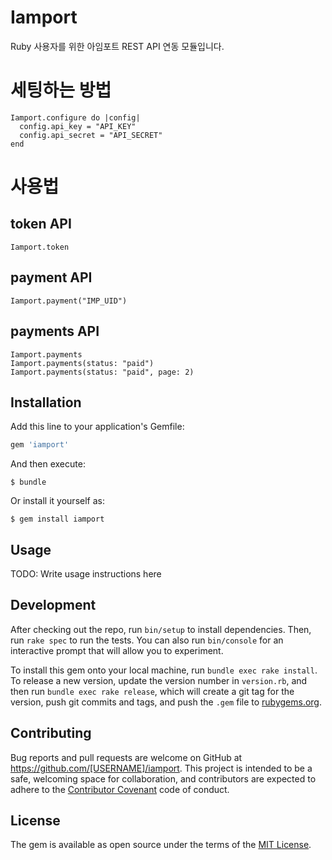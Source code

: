 # Iamport

Ruby 사용자를 위한 아임포트 REST API 연동 모듈입니다.

# 세팅하는 방법
```
Iamport.configure do |config|
  config.api_key = "API_KEY"
  config.api_secret = "API_SECRET"
end
```

# 사용법
## token API
```
Iamport.token
```

## payment API
```
Iamport.payment("IMP_UID")
```

## payments API
```
Iamport.payments
Iamport.payments(status: "paid")
Iamport.payments(status: "paid", page: 2)
```

## Installation

Add this line to your application's Gemfile:

```ruby
gem 'iamport'
```

And then execute:

    $ bundle

Or install it yourself as:

    $ gem install iamport

## Usage

TODO: Write usage instructions here

## Development

After checking out the repo, run `bin/setup` to install dependencies. Then, run `rake spec` to run the tests. You can also run `bin/console` for an interactive prompt that will allow you to experiment.

To install this gem onto your local machine, run `bundle exec rake install`. To release a new version, update the version number in `version.rb`, and then run `bundle exec rake release`, which will create a git tag for the version, push git commits and tags, and push the `.gem` file to [rubygems.org](https://rubygems.org).

## Contributing

Bug reports and pull requests are welcome on GitHub at https://github.com/[USERNAME]/iamport. This project is intended to be a safe, welcoming space for collaboration, and contributors are expected to adhere to the [Contributor Covenant](contributor-covenant.org) code of conduct.


## License

The gem is available as open source under the terms of the [MIT License](http://opensource.org/licenses/MIT).

